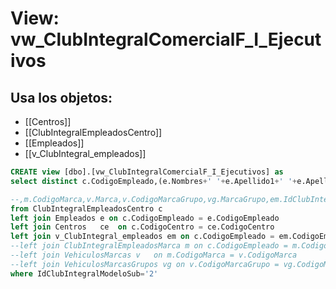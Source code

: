 # View: vw_ClubIntegralComercialF_I_Ejecutivos

## Usa los objetos:
- [[Centros]]
- [[ClubIntegralEmpleadosCentro]]
- [[Empleados]]
- [[v_ClubIntegral_empleados]]

```sql
CREATE view [dbo].[vw_ClubIntegralComercialF_I_Ejecutivos] as
select distinct c.CodigoEmpleado,(e.Nombres+' '+e.Apellido1+' '+e.Apellido2)Nombres,c.CodigoCentro,ce.NombreCentro

--,m.CodigoMarca,v.Marca,v.CodigoMarcaGrupo,vg.MarcaGrupo,em.IdClubIntegralModeloSub,em.NombreModeloSub
from ClubIntegralEmpleadosCentro c
left join Empleados e on c.CodigoEmpleado = e.CodigoEmpleado
left join Centros	ce	on c.CodigoCentro = ce.CodigoCentro
left join v_ClubIntegral_empleados em on c.CodigoEmpleado = em.CodigoEmpleado
--left join ClubIntegralEmpleadosMarca m on c.CodigoEmpleado = m.CodigoEmpleado
--left join VehiculosMarcas v	on m.CodigoMarca = v.CodigoMarca
--left join VehiculosMarcasGrupos vg on v.CodigoMarcaGrupo = vg.CodigoMarcaGrupo
where IdClubIntegralModeloSub='2'




```

